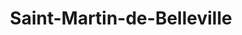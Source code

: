 ---
title: Saint-Martin-de-Belleville
url: /saint-martin-de-belleville/
latitude: 45.379
longitude: 6.504
---